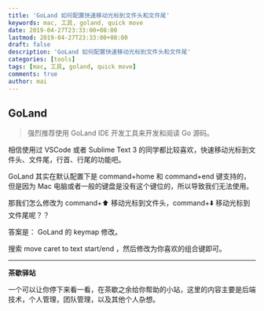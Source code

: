 ```yaml
---
title: 'GoLand 如何配置快速移动光标到文件头和文件尾'
keywords: mac, 工具, goland, quick move
date: 2019-04-27T23:33:00+08:00
lastmod: 2019-04-27T23:33:00+08:00
draft: false
description: 'GoLand 如何配置快速移动光标到文件头和文件尾'
categories: [tools]
tags: [mac, 工具, goland, quick move]
comments: true
author: mai
---
```


## GoLand

>强烈推荐使用 GoLand IDE 开发工具来开发和阅读 Go 源码。

相信使用过 VSCode 或者 Sublime Text 3 的同学都比较喜欢，快速移动光标到文件头、文件尾，行首、行尾的功能吧。

GoLand 其实在默认配置下是 command+home 和 command+end 键支持的，但是因为 Mac 电脑或者一般的键盘是没有这个键位的，所以导致我们无法使用。

那我们怎么修改为 command+⬆️ 移动光标到文件头，command+⬇️ 移动光标到文件尾呢？？

答案是： GoLand 的 keymap 修改。

搜索 move caret to text start/end ，然后修改为你喜欢的组合键即可。

----

**茶歇驿站**

一个可以让你停下来看一看，在茶歇之余给你帮助的小站，这里的内容主要是后端技术，个人管理，团队管理，以及其他个人杂想。


